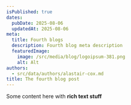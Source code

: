 ```yaml
---
isPublished: true
dates:
  pubDate: 2025-08-06
  updatedAt: 2025-08-06
meta:
  title: Fourth blogs
  description: Fourth blog meta description
  featuredImage:
    image: /src/media/blog/logoipsum-381.png
    alt: Alt
authors:
  - src/data/authors/alastair-cox.md
title: The fourth blog post
---
```

Some content here with **rich text stuff**